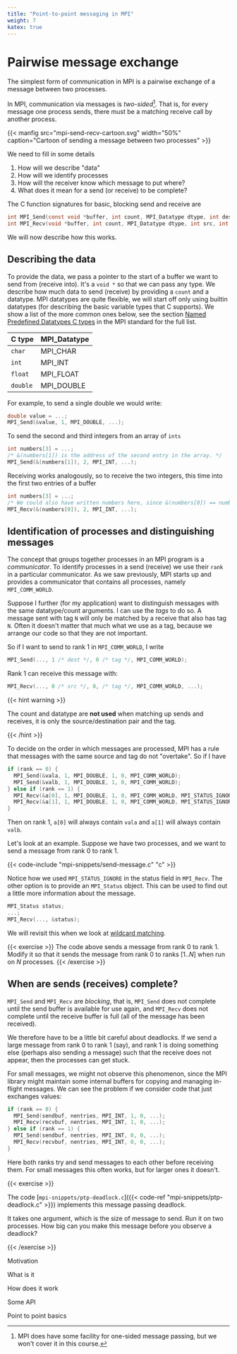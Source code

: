 ```yaml
---
title: "Point-to-point messaging in MPI"
weight: 7
katex: true
---
```


# Pairwise message exchange

The simplest form of communication in MPI is a pairwise exchange of a
message between two processes.

In MPI, communication via messages is _two-sided_[^1]. That is, for every
message one process sends, there must be a matching receive call by
another process.

{{< manfig
    src="mpi-send-recv-cartoon.svg"
    width="50%"
    caption="Cartoon of sending a message between two processes" >}}
    
We need to fill in some details

1. How will we describe "data"
2. How will we identify processes
3. How will the receiver know which message to put where?
4. What does it mean for a send (or receive) to be complete?

The C function signatures for basic, blocking send and receive are

```c
int MPI_Send(const void *buffer, int count, MPI_Datatype dtype, int dest, int tag, MPI_Comm comm);
int MPI_Recv(void *buffer, int count, MPI_Datatype dtype, int src, int tag, MPI_Comm comm, MPI_Status *status);
```

We will now describe how this works.

## Describing the data

To provide the data, we pass a pointer to the start of a buffer we
want to send from (receive into). It's a `void *` so that we can pass
any type. We describe how much data to send (receive) by providing a
`count` and a datatype. MPI datatypes are quite flexible, we will
start off only using builtin datatypes (for describing the basic
variable types that C supports). We show a list of the more common
ones below, see the section [Named Predefined Datatypes C
types](https://www.mpi-forum.org/docs/mpi-3.1/mpi31-report/node459.htm#Node459)
in the MPI standard for the full list.

| C type   | MPI_Datatype |
|:---------|:-------------|
| `char`   | MPI_CHAR     |
| `int`    | MPI_INT      |
| `float`  | MPI_FLOAT    |
| `double` | MPI_DOUBLE   |

For example, to send a single double we would write:

```c
double value = ...;
MPI_Send(&value, 1, MPI_DOUBLE, ...);
```

To send the second and third integers from an array of `ints`
```c
int numbers[3] = ...;
/* &(numbers[1]) is the address of the second entry in the array. */
MPI_Send(&(numbers[1]), 2, MPI_INT, ...);
```

Receiving works analogously, so to receive the two integers, this time
into the first two entries of a buffer

```c
int numbers[3] = ...;
/* We could also have written numbers here, since &(numbers[0]) == numbers */
MPI_Recv(&(numbers[0]), 2, MPI_INT, ...);
```

## Identification of processes and distinguishing messages

The concept that groups together processes in an MPI program is a
_communicator_. To identify processes in a send (receive) we use their
`rank` in a particular communicator. As we saw previously, MPI starts
up and provides a communicator that contains all processes, namely
`MPI_COMM_WORLD`.

Suppose I further (for my application) want to distinguish messages
with the same datatype/count arguments. I can use the _tags_ to do so.
A message sent with tag `N` will only be matched by a receive that
also has tag `N`. Often it doesn't matter that much what we use as a
tag, because we arrange our code so that they are not important.

So if I want to send to rank 1 in `MPI_COMM_WORLD`, I write

```c
MPI_Send(..., 1 /* dest */, 0 /* tag */, MPI_COMM_WORLD);
```

Rank 1 can receive this message with:

```c
MPI_Recv(..., 0 /* src */, 0, /* tag */, MPI_COMM_WORLD, ...);
```

{{< hint warning >}}

The count and datatype are **not used** when matching up sends and
receives, it is only the source/destination pair and the tag.

{{< /hint >}}

To decide on the order in which messages are processed, MPI has a rule
that messages with the same source and tag do not "overtake". So if I
have

```c
if (rank == 0) {
  MPI_Send(&vala, 1, MPI_DOUBLE, 1, 0, MPI_COMM_WORLD);
  MPI_Send(&valb, 1, MPI_DOUBLE, 1, 0, MPI_COMM_WORLD);
} else if (rank == 1) {
  MPI_Recv(&a[0], 1, MPI_DOUBLE, 1, 0, MPI_COMM_WORLD, MPI_STATUS_IGNORE);
  MPI_Recv(&a[1], 1, MPI_DOUBLE, 1, 0, MPI_COMM_WORLD, MPI_STATUS_IGNORE);
}
```

Then on rank 1, `a[0]` will always contain `vala` and `a[1]` will
always contain `valb`.

Let's look at an example. Suppose we have two processes, and we want
to send a message from rank 0 to rank 1.

{{< code-include "mpi-snippets/send-message.c" "c" >}}

Notice how we used `MPI_STATUS_IGNORE` in the status field in
`MPI_Recv`. The other option is to provide an `MPI_Status` object.
This can be used to find out a little more information about the
message.
```c
MPI_Status status;
...;
MPI_Recv(..., &status);
```
We will revisit this when we look at [wildcard matching]().

{{< exercise >}}
The code above sends a message from rank 0 to rank 1. Modify it so
that it sends the message from rank 0 to ranks $[1..N]$ when run on
$N$ processes.
{{< /exercise >}}

## When are sends (receives) complete?

`MPI_Send` and `MPI_Recv` are _blocking_, that is, `MPI_Send` does not
complete until the send buffer is available for use again, and
`MPI_Recv` does not complete until the receive buffer is full (all of
the message has been received).

We therefore have to be a little bit careful about deadlocks. If we
send a large message from rank 0 to rank 1 (say), and rank 1 is doing
something else (perhaps also sending a message) such that the receive
does not appear, then the processes can get stuck.

For small messages, we might not observe this phenomenon, since the
MPI library might maintain some internal buffers for copying and
managing in-flight messages. We can see the problem if we consider
code that just exchanges values:

```c
if (rank == 0) {
  MPI_Send(sendbuf, nentries, MPI_INT, 1, 0, ...);
  MPI_Recv(recvbuf, nentries, MPI_INT, 1, 0, ...);
} else if (rank == 1) {
  MPI_Send(sendbuf, nentries, MPI_INT, 0, 0, ...);
  MPI_Recv(recvbuf, nentries, MPI_INT, 0, 0, ...);
}
```

Here both ranks try and send messages to each other before receiving
them. For small messages this often works, but for larger ones it
doesn't.

{{< exercise >}}

The code [`mpi-snippets/ptp-deadlock.c`]({{< code-ref
"mpi-snippets/ptp-deadlock.c" >}}) implements this message passing
deadlock.

It takes one argument, which is the size of message to send. Run it on
two processes. How big can you make this message before you observe a
deadlock? 

{{< /exercise >}}



[^1]: MPI does have some facility for one-sided message passing, but
      we won't cover it in this course.

Motivation

What is it

How does it work

Some API

Point to point basics
